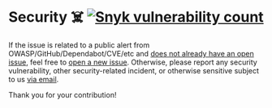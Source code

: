 # Security ☠️ [![Snyk vulnerability count][badge-security]][link-security]

If the issue is related to a public alert from OWASP/GitHub/Dependabot/CVE/etc
and [does not already have an open issue][open-issues], feel free to [open a new
issue][choose-new-issue]. Otherwise, please report any security vulnerability,
other security-related incident, or otherwise sensitive subject to us [via
email][security-mailto].

Thank you for your contribution!

[badge-security]:
  https://snyk.io/test/github/Xunnamius/projector/badge.svg
  'Number of vulnerabilities (scanned by Snyk)'
[link-security]: https://snyk.io/test/github/Xunnamius/projector
[open-issues]: https://github.com/Xunnamius/projector/issues?q=
[choose-new-issue]: https://github.com/Xunnamius/projector/issues/new/choose
[security-mailto]:
  mailto:security@ergodark.com?subject=ALERT%3A%20SECURITY%20INCIDENT%3A%20%28five%20word%20summary%29
